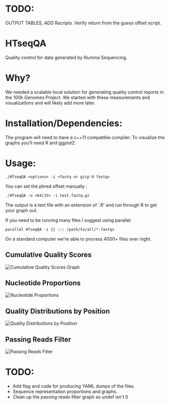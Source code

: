 TODO:
=====
OUTPUT TABLES, ADD Rscripts. Verify return from the guess offset script.


HTseqQA
=======
Quality control for data generated by Illumina Sequencing. 

Why?
=======
We needed a scalable local solution for generating quality control reports in the 100k Genomes Project.
We started with these measurements and visualizations and will likely add more later.

Installation/Dependencies:
==========================
The program will need to have a c++11 compatible compiler. To visualize the graphs you'll need R and ggplot2. 

Usage:
=======

`./HTseqQA <options> -i <fastq or gzip'd fastq> `

You can set the phred offset manually :

`./HTseqQA -o <64|33> -i test.fastq.gz`

The output is a text file with an extension of '.R' and run through R to get your graph out.

If you need to be running many files I suggest using parallel:

`parallel HTseqQA -i {} ::: /path/to/all/*.fastqs`

On a standard computer we're able to process 4000+ files over night. 

Cumulative Quality Scores
--------------------------
![Cumulative Quality Scores Graph](https://github.com/dylanstorey/HTseqQA/blob/master/documentation/C1ln3SF_NIcont_1.cqs.png)

Nucleotide Proportions
---------------------------
![Nucleotide Proportions](https://github.com/dylanstorey/HTseqQA/blob/master/documentation/C1ln3SF_NIcont_1.ntd.png)

Quality Distributions by Position
----------------------------------
![Quality Distributions by Position](https://github.com/dylanstorey/HTseqQA/blob/master/documentation/C1ln3SF_NIcont_1.qbp.png)

Passing Reads Filter
--------------------
![Passing Reads Filter](https://github.com/dylanstorey/HTseqQA/blob/master/documentation/C1ln3SF_NIcont_1.prf.png)


TODO:
======
- Add flag and code for producing YAML dumps of the files.
- Sequence representation proportions and graphs.
- Clean up the passing reads filter graph so undef isn't 0
